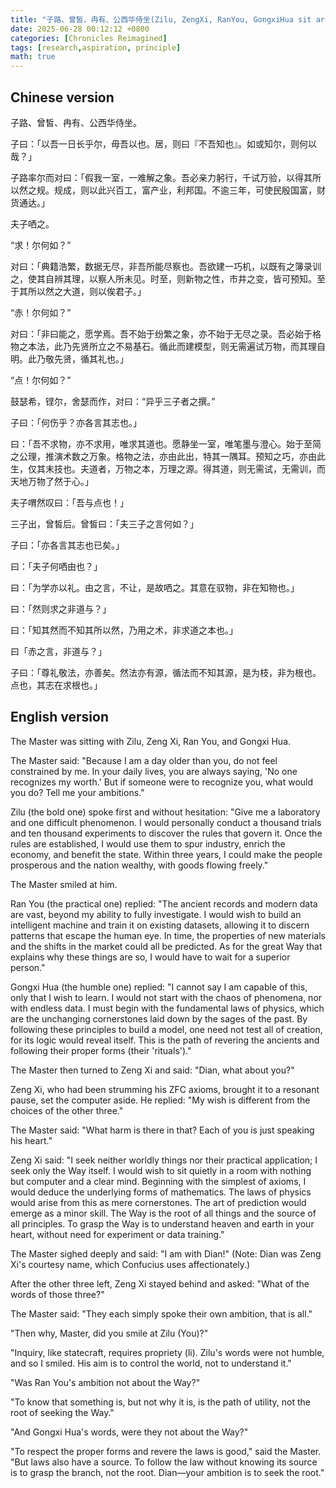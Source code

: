```yaml
---
title: "子路、曾皙、冉有、公西华侍坐(Zilu, ZengXi, RanYou, GongxiHua sit around)"
date: 2025-06-28 00:12:12 +0800
categories: [Chronicles Reimagined]
tags: [research,aspiration, principle]
math: true
---
```


## Chinese version

子路、曾皙、冉有、公西华侍坐。

子曰：「以吾一日长乎尔，毋吾以也。居，则曰『不吾知也』。如或知尔，则何以哉？」

子路率尔而对曰：「假我一室，一难解之象。吾必亲力躬行，千试万验，以得其所以然之规。规成，则以此兴百工，富产业，利邦国。不逾三年，可使民殷国富，财货通达。」

夫子哂之。

“求！尔何如？”

对曰：「典籍浩繁，数据无尽，非吾所能尽察也。吾欲建一巧机，以既有之簿录训之，使其自辨其理，以察人所未见。时至，则新物之性，市井之变，皆可预知。至于其所以然之大道，则以俟君子。」

“赤！尔何如？”

对曰：「非曰能之，愿学焉。吾不始于纷繁之象，亦不始于无尽之录。吾必始于格物之本法，此乃先贤所立之不易基石。循此而建模型，则无需遍试万物，而其理自明。此乃敬先贤，循其礼也。」

“点！尔何如？”

鼓瑟希，铿尔，舍瑟而作，对曰：“异乎三子者之撰。”

子曰：「何伤乎？亦各言其志也。」

曰：「吾不求物，亦不求用，唯求其道也。愿静坐一室，唯笔墨与澄心。始于至简之公理，推演术数之万象。格物之法，亦由此出，特其一隅耳。预知之巧，亦由此生，仅其末技也。夫道者，万物之本，万理之源。得其道，则无需试，无需训，而天地万物了然于心。」

夫子喟然叹曰：「吾与点也！」

三子出，曾皙后。曾皙曰：「夫三子之言何如？」

子曰：「亦各言其志也已矣。」

曰：「夫子何哂由也？」

曰：「为学亦以礼。由之言，不让，是故哂之。其意在驭物，非在知物也。」

曰：「然则求之非道与？」

曰：「知其然而不知其所以然，乃用之术，非求道之本也。」

曰「赤之言，非道与？」

子曰：「尊礼敬法，亦善矣。然法亦有源，循法而不知其源，是为枝，非为根也。点也，其志在求根也。」

## English version

The Master was sitting with Zilu, Zeng Xi, Ran You, and Gongxi Hua.

The Master said: "Because I am a day older than you, do not feel constrained by me. In your daily lives, you are always saying, 'No one recognizes my worth.' But if someone were to recognize you, what would you do? Tell me your ambitions."

Zilu (the bold one) spoke first and without hesitation: "Give me a laboratory and one difficult phenomenon. I would personally conduct a thousand trials and ten thousand experiments to discover the rules that govern it. Once the rules are established, I would use them to spur industry, enrich the economy, and benefit the state. Within three years, I could make the people prosperous and the nation wealthy, with goods flowing freely."

The Master smiled at him.

Ran You (the practical one) replied: "The ancient records and modern data are vast, beyond my ability to fully investigate. I would wish to build an intelligent machine and train it on existing datasets, allowing it to discern patterns that escape the human eye. In time, the properties of new materials and the shifts in the market could all be predicted. As for the great Way that explains why these things are so, I would have to wait for a superior person."

Gongxi Hua (the humble one) replied: "I cannot say I am capable of this, only that I wish to learn. I would not start with the chaos of phenomena, nor with endless data. I must begin with the fundamental laws of physics, which are the unchanging cornerstones laid down by the sages of the past. By following these principles to build a model, one need not test all of creation, for its logic would reveal itself. This is the path of revering the ancients and following their proper forms (their 'rituals')."

The Master then turned to Zeng Xi and said: "Dian, what about you?"

Zeng Xi, who had been strumming his ZFC axioms, brought it to a resonant pause, set the computer aside. He replied: "My wish is different from the choices of the other three."

The Master said: "What harm is there in that? Each of you is just speaking his heart."

Zeng Xi said: "I seek neither worldly things nor their practical application; I seek only the Way itself. I would wish to sit quietly in a room with nothing but computer and a clear mind. Beginning with the simplest of axioms, I would deduce the underlying forms of mathematics. The laws of physics would arise from this as mere cornerstones. The art of prediction would emerge as a minor skill. The Way is the root of all things and the source of all principles. To grasp the Way is to understand heaven and earth in your heart, without need for experiment or data training."

The Master sighed deeply and said: "I am with Dian!"
(Note: Dian was Zeng Xi's courtesy name, which Confucius uses affectionately.)

After the other three left, Zeng Xi stayed behind and asked: "What of the words of those three?"

The Master said: "They each simply spoke their own ambition, that is all."

"Then why, Master, did you smile at Zilu (You)?"

"Inquiry, like statecraft, requires propriety (li). Zilu's words were not humble, and so I smiled. His aim is to control the world, not to understand it."

"Was Ran You's ambition not about the Way?"

"To know that something is, but not why it is, is the path of utility, not the root of seeking the Way."

"And Gongxi Hua's words, were they not about the Way?"

"To respect the proper forms and revere the laws is good," said the Master. "But laws also have a source. To follow the law without knowing its source is to grasp the branch, not the root. Dian—your ambition is to seek the root."